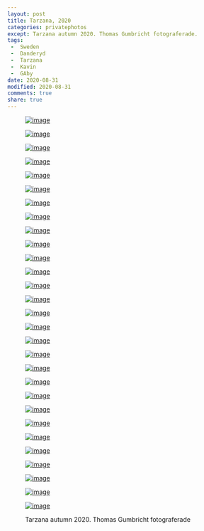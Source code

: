 ```yaml
---
layout: post
title: Tarzana, 2020
categories: privatephotos
except: Tarzana autumn 2020. Thomas Gumbricht fotograferade.
tags:
 -  Sweden
 -  Danderyd
 -  Tarzana
 -  Kavin
 -  GAby
date: 2020-08-31
modified: 2020-08-31
comments: true
share: true
---
```



<figure class='third'>

<a href="../../photos/se_202008_tarzana/se_202008_tarzana_m_DSC_4427.jpg"><img src="../../photos/se_202008_tarzana/se_202008_tarzana_m_DSC_4427.jpg" alt="image"></a>

<a href="../../photos/se_202008_tarzana/se_202008_tarzana_m_DSC_4430.jpg"><img src="../../photos/se_202008_tarzana/se_202008_tarzana_m_DSC_4430.jpg" alt="image"></a>

<a href="../../photos/se_202008_tarzana/se_202008_tarzana_m_DSC_4432.jpg"><img src="../../photos/se_202008_tarzana/se_202008_tarzana_m_DSC_4432.jpg" alt="image"></a>

<a href="../../photos/se_202008_tarzana/se_202008_tarzana_m_DSC_4433.jpg"><img src="../../photos/se_202008_tarzana/se_202008_tarzana_m_DSC_4433.jpg" alt="image"></a>

<a href="../../photos/se_202008_tarzana/se_202008_tarzana_m_DSC_4435.jpg"><img src="../../photos/se_202008_tarzana/se_202008_tarzana_m_DSC_4435.jpg" alt="image"></a>

<a href="../../photos/se_202008_tarzana/se_202008_tarzana_m_DSC_4436.jpg"><img src="../../photos/se_202008_tarzana/se_202008_tarzana_m_DSC_4436.jpg" alt="image"></a>

<a href="../../photos/se_202008_tarzana/se_202008_tarzana_m_DSC_4437.jpg"><img src="../../photos/se_202008_tarzana/se_202008_tarzana_m_DSC_4437.jpg" alt="image"></a>

<a href="../../photos/se_202008_tarzana/se_202008_tarzana_m_DSC_4438.jpg"><img src="../../photos/se_202008_tarzana/se_202008_tarzana_m_DSC_4438.jpg" alt="image"></a>

<a href="../../photos/se_202008_tarzana/se_202008_tarzana_m_DSC_4439.jpg"><img src="../../photos/se_202008_tarzana/se_202008_tarzana_m_DSC_4439.jpg" alt="image"></a>

<a href="../../photos/se_202008_tarzana/se_202008_tarzana_m_DSC_4441.jpg"><img src="../../photos/se_202008_tarzana/se_202008_tarzana_m_DSC_4441.jpg" alt="image"></a>

<a href="../../photos/se_202008_tarzana/se_202008_tarzana_m_DSC_4443.jpg"><img src="../../photos/se_202008_tarzana/se_202008_tarzana_m_DSC_4443.jpg" alt="image"></a>

<a href="../../photos/se_202008_tarzana/se_202008_tarzana_m_DSC_4445.jpg"><img src="../../photos/se_202008_tarzana/se_202008_tarzana_m_DSC_4445.jpg" alt="image"></a>

<a href="../../photos/se_202008_tarzana/se_202008_tarzana_m_DSC_4446.jpg"><img src="../../photos/se_202008_tarzana/se_202008_tarzana_m_DSC_4446.jpg" alt="image"></a>

<a href="../../photos/se_202008_tarzana/se_202008_tarzana_m_DSC_4448.jpg"><img src="../../photos/se_202008_tarzana/se_202008_tarzana_m_DSC_4448.jpg" alt="image"></a>

<a href="../../photos/se_202008_tarzana/se_202008_tarzana_m_DSC_4450.jpg"><img src="../../photos/se_202008_tarzana/se_202008_tarzana_m_DSC_4450.jpg" alt="image"></a>

<a href="../../photos/se_202008_tarzana/se_202008_tarzana_m_DSC_4452.jpg"><img src="../../photos/se_202008_tarzana/se_202008_tarzana_m_DSC_4452.jpg" alt="image"></a>

<a href="../../photos/se_202008_tarzana/se_202008_tarzana_m_DSC_4455.jpg"><img src="../../photos/se_202008_tarzana/se_202008_tarzana_m_DSC_4455.jpg" alt="image"></a>

<a href="../../photos/se_202008_tarzana/se_202008_tarzana_m_DSC_4456.jpg"><img src="../../photos/se_202008_tarzana/se_202008_tarzana_m_DSC_4456.jpg" alt="image"></a>

<a href="../../photos/se_202008_tarzana/se_202008_tarzana_m_DSC_4463.jpg"><img src="../../photos/se_202008_tarzana/se_202008_tarzana_m_DSC_4463.jpg" alt="image"></a>

<a href="../../photos/se_202008_tarzana/se_202008_tarzana_m_DSC_4465.jpg"><img src="../../photos/se_202008_tarzana/se_202008_tarzana_m_DSC_4465.jpg" alt="image"></a>

<a href="../../photos/se_202008_tarzana/se_202008_tarzana_m_DSC_4469.jpg"><img src="../../photos/se_202008_tarzana/se_202008_tarzana_m_DSC_4469.jpg" alt="image"></a>

<a href="../../photos/se_202008_tarzana/se_202008_tarzana_m_DSC_4471.jpg"><img src="../../photos/se_202008_tarzana/se_202008_tarzana_m_DSC_4471.jpg" alt="image"></a>

<a href="../../photos/se_202008_tarzana/se_202008_tarzana_m_DSC_4478.jpg"><img src="../../photos/se_202008_tarzana/se_202008_tarzana_m_DSC_4478.jpg" alt="image"></a>

<a href="../../photos/se_202008_tarzana/se_202008_tarzana_m_DSC_4479.jpg"><img src="../../photos/se_202008_tarzana/se_202008_tarzana_m_DSC_4479.jpg" alt="image"></a>

<a href="../../photos/se_202008_tarzana/se_202008_tarzana_m_DSC_4480.jpg"><img src="../../photos/se_202008_tarzana/se_202008_tarzana_m_DSC_4480.jpg" alt="image"></a>

<a href="../../photos/se_202008_tarzana/se_202008_tarzana_m_DSC_4482.jpg"><img src="../../photos/se_202008_tarzana/se_202008_tarzana_m_DSC_4482.jpg" alt="image"></a>

<a href="../../photos/se_202008_tarzana/se_202008_tarzana_m_DSC_4484.jpg"><img src="../../photos/se_202008_tarzana/se_202008_tarzana_m_DSC_4484.jpg" alt="image"></a>

<a href="../../photos/se_202008_tarzana/se_202008_tarzana_m_DSC_4486.jpg"><img src="../../photos/se_202008_tarzana/se_202008_tarzana_m_DSC_4486.jpg" alt="image"></a>

<a href="../../photos/se_202008_tarzana/se_202008_tarzana_m_DSC_4490.jpg"><img src="../../photos/se_202008_tarzana/se_202008_tarzana_m_DSC_4490.jpg" alt="image"></a>

<figcaption>Tarzana autumn 2020. Thomas Gumbricht fotograferade</figcaption>

</figure>
